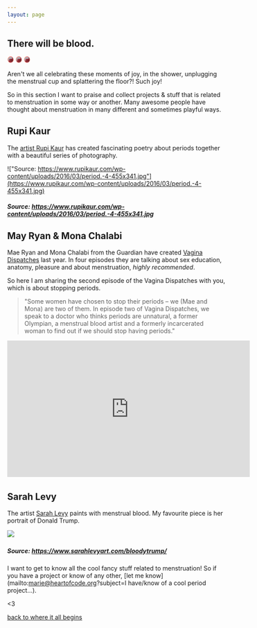 ```yaml
---
layout: page
---
```


## There will be blood.

<img src="/blood.png" width="3%"/>
<img src="/blood.png" width="3%"/>
<img src="/blood.png" width="3%"/>

Aren't we all celebrating these moments of joy, in the shower, unplugging the menstrual cup and splattering the floor?! Such joy!

So in this section I want to praise and collect projects & stuff that is related to menstruation in some way or another. Many awesome people have thought about menstruation in many different and sometimes playful ways.

## Rupi Kaur

The [artist Rupi Kaur](https://www.rupikaur.com/period/) has created fascinating poetry about periods together with a beautiful series of photography.

!["Source: https://www.rupikaur.com/wp-content/uploads/2016/03/period.-4-455x341.jpg"](https://www.rupikaur.com/wp-content/uploads/2016/03/period.-4-455x341.jpg)
##### Source: https://www.rupikaur.com/wp-content/uploads/2016/03/period.-4-455x341.jpg

## May Ryan & Mona Chalabi

Mae Ryan and Mona Chalabi from the Guardian have created [Vagina Dispatches](https://www.theguardian.com/lifeandstyle/series/vagina-dispatches) last year. In four episodes they are talking about sex education, anatomy, pleasure and about menstruation, *highly recommended*.

So here I am sharing the second episode of the Vagina Dispatches with you, which is about stopping periods.

>"Some women have chosen to stop their periods – we (Mae and Mona) are two of them. In episode two of Vagina Dispatches, we speak to a doctor who thinks periods are unnatural, a former Olympian, a menstrual blood artist and a formerly incarcerated woman to find out if we should stop having periods."

<iframe src="https://embed.theguardian.com/embed/video/lifeandstyle/video/2016/oct/12/vagina-dispatches-stopping-periods-episode-two-video" width="560" height="315" frameborder="0" allowfullscreen></iframe>

## Sarah Levy

The artist [Sarah Levy](https://www.sarahlevyart.com/bloodytrump/) paints with menstrual blood. My favourite piece is her portrait of Donald Trump.

![](https://static1.squarespace.com/static/5870a0c203596e3fcc62cf48/5870a8f203596e3fcc62f6a0/587b018c197aeadc2b0a4e8a/1484456333601/bloody-trump.jpg?format=500w)
##### Source: https://www.sarahlevyart.com/bloodytrump/

I want to get to know all the cool fancy stuff related to menstruation! So if you have a project or know of any other, [let me know](mailto:marie@heartofcode.org?subject=I have/know of a cool period project...).

<3

[back to where it all begins](./)
